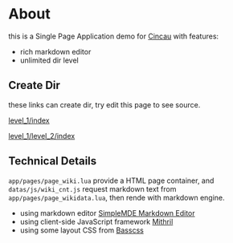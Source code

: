 
# About

this is a Single Page Application demo for [Cincau](https://github.com/lalawue/cincau) with features:

- rich markdown editor
- unlimited dir level

## Create Dir

these links can create dir, try edit this page to see source.

[level_1/index](wiki/level_1/index)

[level_1/level_2/index](wiki/level_1/level_2/index)

## Technical Details

`app/pages/page_wiki.lua` provide a HTML page container, and `datas/js/wiki_cnt.js` request markdown text from `app/pages/page_wikidata.lua`, then rende with markdown engine.

- using markdown editor [SimpleMDE Markdown Editor](https://simplemde.com/)
- using client-side JavaScript framework [Mithril](https://mithril.js.org/)
- using some layout CSS from [Basscss](https://basscss.com/)
